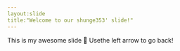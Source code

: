 ```yaml
---
layout:slide
title:"Welcome to our shunge353' slide!"
---
```

This is my awesome slide :tada:
Usethe left arrow to go back!
